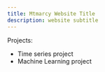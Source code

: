 ```yaml
---
title: Mtmarcy Website Title
description: website subtitle
---
```


Projects:
- Time series project
- Machine Learning project

